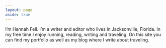 ```yaml
---
layout: page
aside: true
---
```


I’m Hannah Fell. I’m a writer and editor who lives in Jacksonville, Florida. In my free time I enjoy running, reading, writing and traveling. On this site you can find my portfolio as well as my blog where I write about traveling.